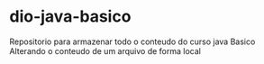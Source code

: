# dio-java-basico
Repositorio para armazenar todo o conteudo do curso java Basico
Alterando o conteudo de um arquivo de forma local 